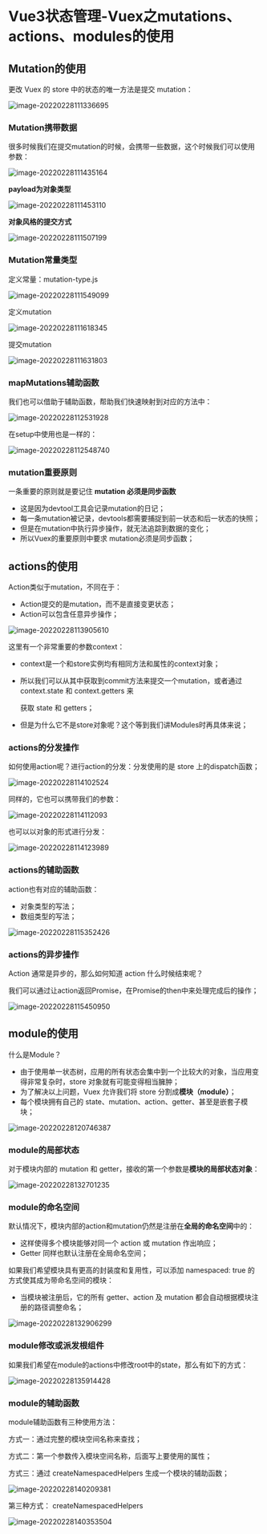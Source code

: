 # Vue3状态管理-Vuex之mutations、actions、modules的使用

## Mutation的使用

更改 Vuex 的 store 中的状态的唯一方法是提交 mutation：

![image-20220228111336695](D:\截图\11_Vue3状态管理\image-20220228111336695.png)



### Mutation携带数据

很多时候我们在提交mutation的时候，会携带一些数据，这个时候我们可以使用参数：

![image-20220228111435164](D:\截图\11_Vue3状态管理\image-20220228111435164.png)

**payload为对象类型**

![image-20220228111453110](D:\截图\11_Vue3状态管理\image-20220228111453110.png)

**对象风格的提交方式**

![image-20220228111507199](D:\截图\11_Vue3状态管理\image-20220228111507199.png)



### Mutation常量类型

定义常量：mutation-type.js 

![image-20220228111549099](D:\截图\11_Vue3状态管理\image-20220228111549099.png)

定义mutation

![image-20220228111618345](D:\截图\11_Vue3状态管理\image-20220228111618345.png)

提交mutation

![image-20220228111631803](D:\截图\11_Vue3状态管理\image-20220228111631803.png)



### mapMutations辅助函数

我们也可以借助于辅助函数，帮助我们快速映射到对应的方法中：

![image-20220228112531928](D:\截图\11_Vue3状态管理\image-20220228112531928.png)

在setup中使用也是一样的：

![image-20220228112548740](D:\截图\11_Vue3状态管理\image-20220228112548740.png)



### mutation重要原则

一条重要的原则就是要记住 **mutation 必须是同步函数**

- 这是因为devtool工具会记录mutation的日记； 
- 每一条mutation被记录，devtools都需要捕捉到前一状态和后一状态的快照； 
- 但是在mutation中执行异步操作，就无法追踪到数据的变化；
- 所以Vuex的重要原则中要求 mutation必须是同步函数；



## actions的使用

Action类似于mutation，不同在于：

- Action提交的是mutation，而不是直接变更状态；
- Action可以包含任意异步操作；

![image-20220228113905610](D:\截图\11_Vue3状态管理\image-20220228113905610.png)

这里有一个非常重要的参数context： 

- context是一个和store实例均有相同方法和属性的context对象； 

- 所以我们可以从其中获取到commit方法来提交一个mutation，或者通过 context.state 和 context.getters 来

  获取 state 和 getters； 

- 但是为什么它不是store对象呢？这个等到我们讲Modules时再具体来说；



### actions的分发操作

如何使用action呢？进行action的分发：分发使用的是 store 上的dispatch函数；

![image-20220228114102524](D:\截图\11_Vue3状态管理\image-20220228114102524.png)

同样的，它也可以携带我们的参数：

![image-20220228114112093](D:\截图\11_Vue3状态管理\image-20220228114112093.png)

也可以以对象的形式进行分发：

![image-20220228114123989](D:\截图\11_Vue3状态管理\image-20220228114123989.png)



### actions的辅助函数

action也有对应的辅助函数：

- 对象类型的写法； 
- 数组类型的写法；

![image-20220228115352426](D:\截图\11_Vue3状态管理\image-20220228115352426.png)



### actions的异步操作

Action 通常是异步的，那么如何知道 action 什么时候结束呢？

我们可以通过让action返回Promise，在Promise的then中来处理完成后的操作；

![image-20220228115450950](D:\截图\11_Vue3状态管理\image-20220228115450950.png)



## module的使用

什么是Module？ 

- 由于使用单一状态树，应用的所有状态会集中到一个比较大的对象，当应用变得非常复杂时，store 对象就有可能变得相当臃肿； 
- 为了解决以上问题，Vuex 允许我们将 store 分割成**模块（module）**； 
- 每个模块拥有自己的 state、mutation、action、getter、甚至是嵌套子模块；

![image-20220228120746387](D:\截图\11_Vue3状态管理\image-20220228120746387.png)



### module的局部状态

对于模块内部的 mutation 和 getter，接收的第一个参数是**模块的局部状态对象**：

![image-20220228132701235](D:\截图\11_Vue3状态管理\image-20220228132701235.png)



### module的命名空间

默认情况下，模块内部的action和mutation仍然是注册在**全局的命名空间**中的：

- 这样使得多个模块能够对同一个 action 或 mutation 作出响应；
- Getter 同样也默认注册在全局命名空间；

如果我们希望模块具有更高的封装度和复用性，可以添加 namespaced: true 的方式使其成为带命名空间的模块：

- 当模块被注册后，它的所有 getter、action 及 mutation 都会自动根据模块注册的路径调整命名；

![image-20220228132906299](D:\截图\11_Vue3状态管理\image-20220228132906299.png)



### module修改或派发根组件

如果我们希望在module的actions中修改root中的state，那么有如下的方式：

![image-20220228135914428](D:\截图\11_Vue3状态管理\image-20220228135914428.png)



### module的辅助函数

module辅助函数有三种使用方法： 

方式一：通过完整的模块空间名称来查找； 

方式二：第一个参数传入模块空间名称，后面写上要使用的属性；

方式三：通过 createNamespacedHelpers 生成一个模块的辅助函数；

![image-20220228140209381](D:\截图\11_Vue3状态管理\image-20220228140209381.png)

第三种方式： createNamespacedHelpers

![image-20220228140353504](D:\截图\11_Vue3状态管理\image-20220228140353504.png)